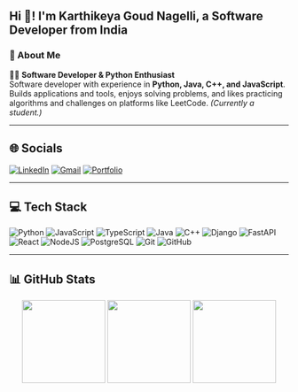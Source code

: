 <h2 align="left">Hi 👋! I'm Karthikeya Goud Nagelli, a Software Developer from India</h2>

### 💫 About Me
👨‍💻 **Software Developer & Python Enthusiast**<br>
Software developer with experience in **Python, Java, C++, and JavaScript**. Builds applications and tools, enjoys solving problems, and likes practicing algorithms and challenges on platforms like LeetCode. *(Currently a student.)*

---

## 🌐 Socials
[![LinkedIn](https://img.shields.io/badge/LinkedIn-%230077B5.svg?logo=linkedin&logoColor=white)](https://www.linkedin.com/in/nagellikarthikeya/) 
[![Gmail](https://img.shields.io/badge/Email-D14836?logo=gmail&logoColor=white)](mailto:nagellikarthikeya@gmail.com) 
[![Portfolio](https://img.shields.io/badge/Portfolio-%23000000.svg?logo=globe&logoColor=white)](https://nagellikarthikeya.vercel.app)

---

## 💻 Tech Stack
![Python](https://img.shields.io/badge/Python-3670A0?style=for-the-badge&logo=python&logoColor=ffdd54)
![JavaScript](https://img.shields.io/badge/JavaScript-%23323330.svg?style=for-the-badge&logo=javascript&logoColor=%23F7DF1E)
![TypeScript](https://img.shields.io/badge/TypeScript-%23007ACC.svg?style=for-the-badge&logo=typescript&logoColor=white)
![Java](https://img.shields.io/badge/Java-%23ED8B00.svg?style=for-the-badge&logo=openjdk&logoColor=white)
![C++](https://img.shields.io/badge/C++-%2300599C.svg?style=for-the-badge&logo=c%2B%2B&logoColor=white)
![Django](https://img.shields.io/badge/Django-%23092E20.svg?style=for-the-badge&logo=django&logoColor=white)
![FastAPI](https://img.shields.io/badge/FastAPI-%2300C3E3.svg?style=for-the-badge&logo=fastapi&logoColor=white)
![React](https://img.shields.io/badge/React-%2320232a.svg?style=for-the-badge&logo=react&logoColor=%2361DAFB)
![NodeJS](https://img.shields.io/badge/Node.js-6DA55F?style=for-the-badge&logo=node.js&logoColor=white)
![PostgreSQL](https://img.shields.io/badge/PostgreSQL-%23336791.svg?style=for-the-badge&logo=postgresql&logoColor=white)
![Git](https://img.shields.io/badge/Git-%23F05033.svg?style=for-the-badge&logo=git&logoColor=white)
![GitHub](https://img.shields.io/badge/GitHub-%23121011.svg?style=for-the-badge&logo=github&logoColor=white)

---

## 📊 GitHub Stats
<div align="center">
  <img src="https://github-readme-stats.vercel.app/api?username=karthikeya1104&theme=tokyonight&hide_border=true&include_all_commits=true&count_private=true" height="150"/>
  <img src="https://nirzak-streak-stats.vercel.app/?user=karthikeya1104&theme=tokyonight&hide_border=true" height="150"/>
  <img src="https://github-readme-stats.vercel.app/api/top-langs/?username=karthikeya1104&theme=tokyonight&hide_border=true&include_all_commits=true&count_private=true&layout=compact" height="150"/>
</div>
